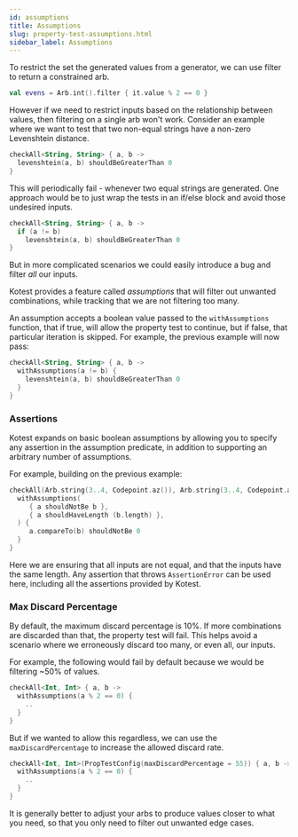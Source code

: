 ```yaml
---
id: assumptions
title: Assumptions
slug: property-test-assumptions.html
sidebar_label: Assumptions
---
```



To restrict the set the generated values from a generator, we can use filter to return a constrained arb.

```kotlin
val evens = Arb.int().filter { it.value % 2 == 0 }
```

However if we need to restrict inputs based on the relationship between values, then filtering on a single arb won't
work. Consider an example where we want to test that two non-equal strings have a non-zero Levenshtein distance.

```kotlin
checkAll<String, String> { a, b ->
  levenshtein(a, b) shouldBeGreaterThan 0
}
```

This will periodically fail - whenever two equal strings are generated. One approach would be to just wrap the tests in
an
if/else block and avoid those undesired inputs.

```kotlin
checkAll<String, String> { a, b ->
  if (a != b)
    levenshtein(a, b) shouldBeGreaterThan 0
}
```

But in more complicated scenarios we could easily introduce a bug and filter _all_ our inputs.

Kotest provides a feature called _assumptions_ that will filter out unwanted combinations, while tracking that we
are not filtering too many.

An assumption accepts a boolean value passed to the `withAssumptions` function, that if true, will allow the property
test to continue, but if false, that particular iteration is skipped. For example, the previous example will now pass:

```kotlin
checkAll<String, String> { a, b ->
  withAssumptions(a != b) {
    levenshtein(a, b) shouldBeGreaterThan 0
  }
}
```

### Assertions

Kotest expands on basic boolean assumptions by allowing you to specify any assertion in the assumption predicate, in
addition to supporting an arbitrary number of assumptions.

For example, building on the previous example:

```kotlin
checkAll(Arb.string(3..4, Codepoint.az()), Arb.string(3..4, Codepoint.az())) { a, b ->
  withAssumptions(
     { a shouldNotBe b },
     { a shouldHaveLength (b.length) },
  ) {
     a.compareTo(b) shouldNotBe 0
  }
}
```

Here we are ensuring that all inputs are not equal, and that the inputs have the same length. Any assertion that throws `AssertionError` can be used here, including all the assertions provided by Kotest.

### Max Discard Percentage

By default, the maximum discard percentage is 10%. If more combinations are discarded than that, the property test will
fail. This helps avoid a scenario where we erroneously discard too many, or even all, our inputs.

For example, the following would fail by default because we would be filtering ~50% of values.

```kotlin
checkAll<Int, Int> { a, b ->
  withAssumptions(a % 2 == 0) {
    ..
  }
}
```

But if we wanted to allow this regardless, we can use the `maxDiscardPercentage` to increase the allowed discard rate.

```kotlin
checkAll<Int, Int>(PropTestConfig(maxDiscardPercentage = 55)) { a, b ->
  withAssumptions(a % 2 == 0) {
    ..
  }
}
```

It is generally better to adjust your arbs to produce values closer to what you need, so that you only need to filter
out unwanted edge cases.
